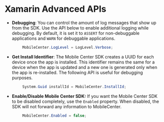 # Xamarin Advanced APIs

* **Debugging**: You can control the amount of log messages that show up from the SDK. Use the API below to enable additional logging while debugging. By default, it is set it to `ASSERT` for non-debuggable applications and `WARN` for debuggable applications.

```csharp
        MobileCenter.LogLevel = LogLevel.Verbose;
```

* **Get Install Identifier**: The Mobile Center SDK creates a UUID for each device once the app is installed. This identifier remains the same for a device when the app is updated and a new one is generated only when the app is re-installed. The following API is useful for debugging purposes.

```csharp
        System.Guid installId = MobileCenter.InstallId;
```

* **Enable/Disable Mobile Center SDK:** If you want the Mobile Center SDK to be disabled completely, use the `Enabled` property. When disabled, the SDK will not forward any information to MobileCenter.

```csharp
        MobileCenter.Enabled = false;
```
